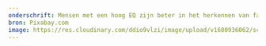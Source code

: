```yaml
---
onderschrift: Mensen met een hoog EQ zijn beter in het herkennen van fake news berichten.
bron: Pixabay.com
image: https://res.cloudinary.com/ddio9vlzi/image/upload/v1680936062/sciencegeek/posts/students-1807505_1280.webp
---
```

